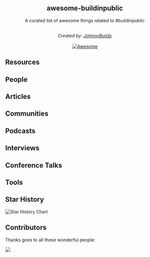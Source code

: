 <h2 align='center'>awesome-buildinpublic</h2>

<p align='center'>
A curated list of awesome things related to #buildinpublic
<br><br>

<p align='center'>
<i>Created by: <a href='https://johnnybuilds.com' target="_blank">JohnnyBuilds</a></i>
<br><br>

<a href='https://github.com/birobirobiro/awesome-shadcn-ui/' target="_blank">
<img src='https://cdn.rawgit.com/sindresorhus/awesome/d7305f38d29fed78fa85652e3a63e154dd8e8829/media/badge.svg' alt='Awesome'>
</a>
</p>

## Resources

## People

## Articles

## Communities

## Podcasts

## Interviews

## Conference Talks

## Tools

## Star History

<picture>
  <source media="(prefers-color-scheme: dark)" srcset="https://api.star-history.com/svg?repos=johnnybuildsyo/awesome-buildinpublic&type=Date&theme=dark" />
  <source media="(prefers-color-scheme: light)" srcset="https://api.star-history.com/svg?repos=johnnybuildsyo/awesome-buildinpublic&type=Date" />
  <img alt="Star History Chart" src="https://api.star-history.com/svg?repos=johnnybuildsyo/awesome-buildinpublic&type=Date" />
</picture>

## Contributors

Thanks goes to all these wonderful people:

<a href="https://github.com/birobirobiro/awesome-shadcn-ui/graphs/contributors">
  <img src="https://contrib.rocks/image?repo=johnnybuildsyo/awesome-buildinpublic" />
</a>
